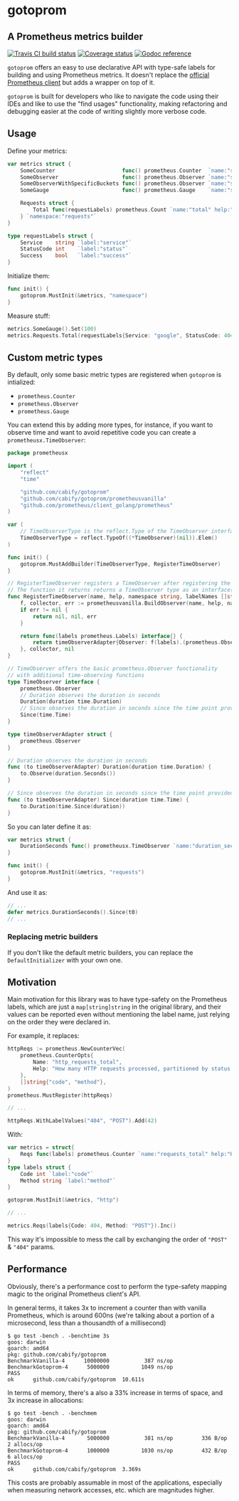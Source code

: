 # gotoprom
## A Prometheus metrics builder

[![Travis CI build status](https://travis-ci.com/cabify/gotoprom.svg?branch=master)](https://travis-ci.com/cabify/gotoprom)
[![Coverage status](https://coveralls.io/repos/github/cabify/gotoprom/badge.svg)](https://coveralls.io/github/cabify/gotoprom)
[![Godoc reference](https://camo.githubusercontent.com/3dee8c5a6dfd3437210ba7233e243c1d6131ad87/68747470733a2f2f676f646f632e6f72672f6769746875622e636f6d2f6361626966792f676f2d6c6f6767696e673f7374617475732e706e67)](https://godoc.org/github.com/cabify/gotoprom)

`gotoprom` offers an easy to use declarative API with type-safe labels for building and using Prometheus metrics.
It doesn't replace the [official Prometheus client](https://github.com/prometheus/client_golang)
but adds a wrapper on top of it.

`gotoprom` is built for developers who like to navigate the code using their IDEs and like to use
the "find usages" functionality, making refactoring and debugging easier at the code of writing
slightly more verbose code.

## Usage

Define your metrics:

```go
var metrics struct {
	SomeCounter                     func() prometheus.Counter  `name:"some_counter" help:"some counter"`
	SomeObserver                    func() prometheus.Observer `name:"some_observer" help:"Some observer with default buckets"`
	SomeObserverWithSpecificBuckets func() prometheus.Observer `name:"some_observer_with_buckets" help:"Some observer with default buckets" buckets:".01,.05,.1"`
	SomeGauge                       func() prometheus.Gauge    `name:"some_gauge" help:"Some gauge"`

	Requests struct {
		Total func(requestLabels) prometheus.Count `name:"total" help:"Total amount of requests served"`
	} `namespace:"requests"`
}

type requestLabels struct {
	Service    string `label:"service"`
	StatusCode int    `label:"status"`
	Success    bool   `label:"success"`
}
```

Initialize them:

```go
func init() {
	gotoprom.MustInit(&metrics, "namespace")
}
```

Measure stuff:

```go
metrics.SomeGauge().Set(100)
metrics.Requests.Total(requestLabels{Service: "google", StatusCode: 404, Success: false}).Inc()
```

## Custom metric types

By default, only some basic metric types are registered when `gotoprom` is intialized:
* `prometheus.Counter`
* `prometheus.Observer`
* `prometheus.Gauge`

You can extend this by adding more types, for instance, if you want to observe time and want
to avoid repetitive code you can create a `prometheusx.TimeObserver`:
```go
package prometheusx

import (
	"reflect"
	"time"

	"github.com/cabify/gotoprom"
	"github.com/cabify/gotoprom/prometheusvanilla"
	"github.com/prometheus/client_golang/prometheus"
)

var (
	// TimeObserverType is the reflect.Type of the TimeObserver interface
	TimeObserverType = reflect.TypeOf((*TimeObserver)(nil)).Elem()
)

func init() {
	gotoprom.MustAddBuilder(TimeObserverType, RegisterTimeObserver)
}

// RegisterTimeObserver registers a TimeObserver after registering the underlying prometheus.Observer in the prometheus.Registerer provided
// The function it returns returns a TimeObserver type as an interface{}
func RegisterTimeObserver(name, help, namespace string, labelNames []string, tag reflect.StructTag) (func(prometheus.Labels) interface{}, prometheus.Collector, error) {
	f, collector, err := prometheusvanilla.BuildObserver(name, help, namespace, labelNames, tag)
	if err != nil {
		return nil, nil, err
	}

	return func(labels prometheus.Labels) interface{} {
		return timeObserverAdapter{Observer: f(labels).(prometheus.Observer)}
	}, collector, nil
}

// TimeObserver offers the basic prometheus.Observer functionality
// with additional time-observing functions
type TimeObserver interface {
	prometheus.Observer
	// Duration observes the duration in seconds
	Duration(duration time.Duration)
	// Since observes the duration in seconds since the time point provided
	Since(time.Time)
}

type timeObserverAdapter struct {
	prometheus.Observer
}

// Duration observes the duration in seconds
func (to timeObserverAdapter) Duration(duration time.Duration) {
	to.Observe(duration.Seconds())
}

// Since observes the duration in seconds since the time point provided
func (to timeObserverAdapter) Since(duration time.Time) {
	to.Duration(time.Since(duration))
}
```

So you can later define it as:

```go
var metrics struct {
	DurationSeconds func() prometheusx.TimeObserver `name:"duration_seconds" help:"Duration in seconds"`
}

func init() {
	gotoprom.MustInit(&metrics, "requests")
}
```

And use it as:

```go
// ...
defer metrics.DurationSeconds().Since(t0)
// ...
```

### Replacing metric builders
If you don't like the default metric builders, you can replace the `DefaultInitializer` with your own one.

## Motivation

Main motivation for this library was to have type-safety on the Prometheus labels, which are
just a `map[string]string` in the original library, and their values can be reported even
without mentioning the label name, just relying on the order they were declared in.

For example, it replaces:
```go
httpReqs := prometheus.NewCounterVec(
    prometheus.CounterOpts{
        Name: "http_requests_total",
        Help: "How many HTTP requests processed, partitioned by status code and HTTP method.",
    },
    []string{"code", "method"},
)
prometheus.MustRegister(httpReqs)

// ...

httpReqs.WithLabelValues("404", "POST").Add(42)
```

With:
```go
var metrics = struct{
	Reqs func(labels) prometheus.Counter `name:"requests_total" help:"How many HTTP requests processed, partitioned by status code and HTTP method."`
}
type labels struct {
	Code int `label:"code"`
	Method string `label:"method"`
}

gotoprom.MustInit(&metrics, "http")

// ...

metrics.Reqs(labels{Code: 404, Method: "POST"}).Inc()
```

This way it's impossible to mess the call by exchanging the order of `"POST"` & `"404"` params.

## Performance

Obviously, there's a performance cost to perform the type-safety mapping magic to the original
Prometheus client's API.

In general terms, it takes 3x to increment a counter than with vanilla Prometheus, which is
around 600ns (we're talking about a portion of a microsecond, less than a thousandth of a millisecond)

```
$ go test -bench . -benchtime 3s
goos: darwin
goarch: amd64
pkg: github.com/cabify/gotoprom
BenchmarkVanilla-4    	10000000	       387 ns/op
BenchmarkGotoprom-4   	 5000000	      1049 ns/op
PASS
ok  	github.com/cabify/gotoprom	10.611s
```

In terms of memory, there's a also a 33% increase in terms of space, and 3x increase in allocations:

```
$ go test -bench . -benchmem
goos: darwin
goarch: amd64
pkg: github.com/cabify/gotoprom
BenchmarkVanilla-4    	 5000000	       381 ns/op	     336 B/op	       2 allocs/op
BenchmarkGotoprom-4   	 1000000	      1030 ns/op	     432 B/op	       6 allocs/op
PASS
ok  	github.com/cabify/gotoprom	3.369s
```

This costs are probably assumable in most of the applications, especially when measuring
network accesses, etc. which are magnitudes higher.
